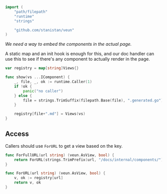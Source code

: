 ```go
import (
	"path/filepath"
	"runtime"
	"strings"

	"github.com/stanistan/veun"
)
```

_We need a way to embed the components in the actual page._

A static map and an init hook is enough for this, and our
doc handler can use this to see if there's any component
to actually render in the page.


```go
var registry = map[string]Views{}

func show(vs ...IComponent) {
    _, file, _, ok := runtime.Caller(1)
    if !ok {
        panic("no caller")
    } else {
        file = strings.TrimSuffix(filepath.Base(file), ".generated.go")
    }

	registry[file+".md"] = Views(vs)
}
```

## Access

Callers should use `ForURL` to get a view based on the key.

```go
func ForFullURL(url string) (veun.AsView, bool) {
	return ForURL(strings.TrimPrefix(url, "/docs/internal/components/"))
}

func ForURL(url string) (veun.AsView, bool) {
	v, ok := registry[url]
	return v, ok
}
```
